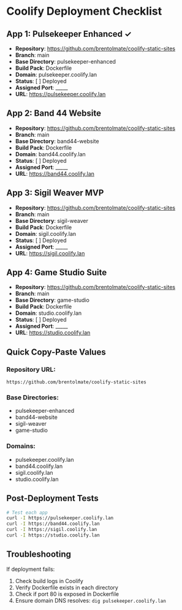 # Coolify Deployment Checklist

## App 1: Pulsekeeper Enhanced ✓
- **Repository**: https://github.com/brentolmate/coolify-static-sites
- **Branch**: main
- **Base Directory**: pulsekeeper-enhanced
- **Build Pack**: Dockerfile
- **Domain**: pulsekeeper.coolify.lan
- **Status**: [ ] Deployed
- **Assigned Port**: _____
- **URL**: https://pulsekeeper.coolify.lan

## App 2: Band 44 Website
- **Repository**: https://github.com/brentolmate/coolify-static-sites
- **Branch**: main
- **Base Directory**: band44-website
- **Build Pack**: Dockerfile
- **Domain**: band44.coolify.lan
- **Status**: [ ] Deployed
- **Assigned Port**: _____
- **URL**: https://band44.coolify.lan

## App 3: Sigil Weaver MVP
- **Repository**: https://github.com/brentolmate/coolify-static-sites
- **Branch**: main
- **Base Directory**: sigil-weaver
- **Build Pack**: Dockerfile
- **Domain**: sigil.coolify.lan
- **Status**: [ ] Deployed
- **Assigned Port**: _____
- **URL**: https://sigil.coolify.lan

## App 4: Game Studio Suite
- **Repository**: https://github.com/brentolmate/coolify-static-sites
- **Branch**: main
- **Base Directory**: game-studio
- **Build Pack**: Dockerfile
- **Domain**: studio.coolify.lan
- **Status**: [ ] Deployed
- **Assigned Port**: _____
- **URL**: https://studio.coolify.lan

## Quick Copy-Paste Values

### Repository URL:
```
https://github.com/brentolmate/coolify-static-sites
```

### Base Directories:
- pulsekeeper-enhanced
- band44-website
- sigil-weaver
- game-studio

### Domains:
- pulsekeeper.coolify.lan
- band44.coolify.lan
- sigil.coolify.lan
- studio.coolify.lan

## Post-Deployment Tests

```bash
# Test each app
curl -I https://pulsekeeper.coolify.lan
curl -I https://band44.coolify.lan
curl -I https://sigil.coolify.lan
curl -I https://studio.coolify.lan
```

## Troubleshooting

If deployment fails:
1. Check build logs in Coolify
2. Verify Dockerfile exists in each directory
3. Check if port 80 is exposed in Dockerfile
4. Ensure domain DNS resolves: `dig pulsekeeper.coolify.lan`